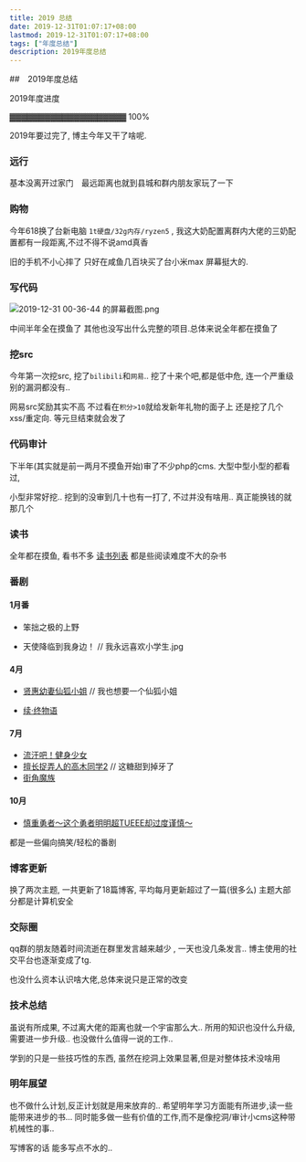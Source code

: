 ```yaml
---
title: 2019 总结 
date: 2019-12-31T01:07:17+08:00
lastmod: 2019-12-31T01:07:17+08:00
tags: ["年度总结"]
description: 2019年度总结
---
```


##　2019年度总结

2019年度进度

▓▓▓▓▓▓▓▓▓▓▓▓▓▓▓▓▓▓▓▓ 100%

2019年要过完了, 博主今年又干了啥呢.



### 远行

基本没离开过家门　最远距离也就到县城和群内朋友家玩了一下



### 购物

今年618换了台新电脑  `1t硬盘/32g内存/ryzen5`  , 我这大奶配置离群内大佬的三奶配置都有一段距离,不过不得不说amd真香 

旧的手机不小心摔了 只好在咸鱼几百块买了台小米max 屏幕挺大的.



### 写代码

![2019-12-31 00-36-44 的屏幕截图.png](https://i.loli.net/2019/12/31/zpihgUqFw4DuHYI.png)

中间半年全在摸鱼了 其他也没写出什么完整的项目.总体来说全年都在摸鱼了



### 挖src

今年第一次挖src, 挖了`bilibili`和`网易`.. 挖了十来个吧,都是低中危, 连一个严重级别的漏洞都没有..

网易src奖励其实不高 不过看在`积分>10`就给发新年礼物的面子上 还是挖了几个xss/重定向. 等元旦结束就会发了



### 代码审计

下半年(其实就是前一两月不摸鱼开始)审了不少php的cms. 大型中型小型的都看过,

小型非常好挖.. 挖到的没审到几十也有一打了, 不过并没有啥用.. 真正能换钱的就那几个



### 读书

全年都在摸鱼, 看书不多 [读书列表](https://www.goodreads.com/user_challenges/15685317)  都是些阅读难度不大的杂书



### 番剧

#### 1月番

-  笨拙之极的上野

- 天使降临到我身边！ //  我永远喜欢小学生.jpg



#### 4月

- [贤惠幼妻仙狐小姐](https://zh.wikipedia.org/wiki/賢惠幼妻仙狐小姐)  // 我也想要一个仙狐小姐

- [ 续·终物语](https://zh.wikipedia.org/wiki/續·終物語)



#### 7月

- [流汗吧！健身少女](https://zh.wikipedia.org/wiki/流汗吧！健身少女)
- [擅长捉弄人的高木同学2](https://zh.wikipedia.org/wiki/擅長捉弄人的高木同學) // 这糖甜到掉牙了
- [街角魔族](https://zh.wikipedia.org/wiki/街角魔族)



#### 10月

- [慎重勇者～这个勇者明明超TUEEE却过度谨慎～](https://zh.wikipedia.org/wiki/這個勇者明明超TUEEE卻過度謹慎)



都是一些偏向搞笑/轻松的番剧



### 博客更新

换了两次主题, 一共更新了18篇博客, 平均每月更新超过了一篇(很多么)   主题大部分都是计算机安全





### 交际圈

qq群的朋友随着时间流逝在群里发言越来越少 , 一天也没几条发言.. 博主使用的社交平台也逐渐变成了tg.

也没什么资本认识啥大佬,总体来说只是正常的改变



### 技术总结

虽说有所成果, 不过离大佬的距离也就一个宇宙那么大.. 所用的知识也没什么升级, 需要进一步升级.. 也没做什么值得一说的工作..

学到的只是一些技巧性的东西, 虽然在挖洞上效果显著,但是对整体技术没啥用



### 明年展望

也不做什么计划,反正计划就是用来放弃的.. 希望明年学习方面能有所进步,读一些能带来进步的书... 同时能多做一些有价值的工作,而不是像挖洞/审计小cms这种带机械性的事..

写博客的话 能多写点不水的..





